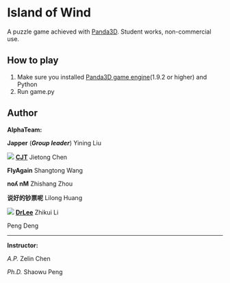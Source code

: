 <!-- Island of Wind -->
# Island of Wind
A puzzle game achieved with <a href="https://www.panda3d.org/" target="_blank">Panda3D</a>. Student works, non-commercial use.

## How to play
1. Make sure you installed <a href="https://www.panda3d.org/download.php?sdk" target="_blank">Panda3D game engine</a>(1.9.2 or higher) and Python
2. Run game.py

## Author
**AlphaTeam:**

**Japper** (***Group leader***) Yining Liu

![ ](https://avatars2.githubusercontent.com/u/11604957?v=3&s=20) <a href="https://github.com/CJT-Jackton" target="_blank">**CJT**</a> Jietong Chen

**FlyAgain** Shangtong Wang

**noʎ nM** Zhishang Zhou

**说好的钞票呢** Lilong Huang

![ ](https://avatars0.githubusercontent.com/u/10250250?v=3&s=20) <a href="https://github.com/chikuiLee" target="_blank">**DrLee**</a> Zhikui Li

Peng Deng

---
**Instructor:**

*A.P.*   Zelin Chen

*Ph.D.*  Shaowu Peng
